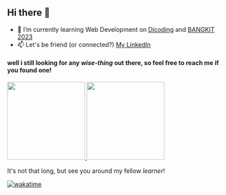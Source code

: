 ## Hi there 👋 

- 🌱 I’m currently learning Web Development on [Dicoding](https://www.dicoding.com/users/alfi_dim/academies) and [BANGKIT 2023](https://grow.google/intl/id_id/bangkit/)
- 📫 Let's be friend (or connected?) [My LinkedIn](https://www.linkedin.com/in/dimasalfiansyah/)

#### well i still looking for any *wise-thing* out there, so feel free to reach me if you found one!

<p align="left">
<a href="https://github.com/alfi-dim">
  <img height="180em" src="https://github-readme-stats-eight-theta.vercel.app/api?username=alfi-dim&show_icons=true&theme=algolia&include_all_commits=true&count_private=true"/>
  <img height="180em" src="https://github-readme-stats-eight-theta.vercel.app/api/top-langs/?username=alfi-dim&layout=compact&langs_count=8&theme=algolia"/>
</a>
</p>


It's not that long, but see you around my fellow *learner*!

[![wakatime](https://wakatime.com/badge/user/9a942286-3953-4f34-bbf8-1c86b9179919.svg)](https://wakatime.com/@9a942286-3953-4f34-bbf8-1c86b9179919)
